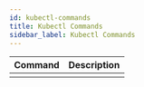 ```yaml
---
id: kubectl-commands
title: Kubectl Commands
sidebar_label: Kubectl Commands
---
```


| Command | Description |
| ------- | ----------- |
|||
